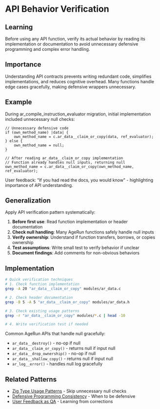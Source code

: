 # API Behavior Verification

## Learning
Before using any API function, verify its actual behavior by reading its implementation or documentation to avoid unnecessary defensive programming and complex error handling.

## Importance
Understanding API contracts prevents writing redundant code, simplifies implementations, and reduces cognitive overhead. Many functions handle edge cases gracefully, making defensive wrappers unnecessary.

## Example
During ar_compile_instruction_evaluator migration, initial implementation included unnecessary null checks:
```zig
// Unnecessary defensive code
if (own_method_name) |data| {
    own_method_name = c.ar_data__claim_or_copy(data, ref_evaluator);
} else {
    own_method_name = null;
}

// After reading ar_data__claim_or_copy implementation
// Function already handles null inputs, returning null
own_method_name = c.ar_data__claim_or_copy(own_method_name, ref_evaluator);
```

User feedback: "If you had read the docs, you would know" - highlighting importance of API understanding.

## Generalization
Apply API verification pattern systematically:
1. **Before first use**: Read function implementation or header documentation
2. **Check null handling**: Many AgeRun functions safely handle null inputs
3. **Verify ownership**: Understand if function transfers, borrows, or copies ownership
4. **Test assumptions**: Write small test to verify behavior if unclear
5. **Document findings**: Add comments for non-obvious behaviors

## Implementation
```bash
# Quick verification techniques
# 1. Check function implementation
grep -A 20 "ar_data__claim_or_copy" modules/ar_data.c

# 2. Check header documentation
grep -B 5 -A 5 "ar_data__claim_or_copy" modules/ar_data.h

# 3. Check existing usage patterns
grep -r "ar_data__claim_or_copy" modules/*.c | head -10

# 4. Write verification test if needed
```

Common AgeRun APIs that handle null gracefully:
- `ar_data__destroy()` - no-op if null
- `ar_data__claim_or_copy()` - returns null if input null
- `ar_data__drop_ownership()` - no-op if null
- `ar_data__shallow_copy()` - returns null if input null
- `ar_log__error()` - handles null log gracefully

## Related Patterns
- [Zig Type Usage Patterns](zig-type-usage-patterns.md) - Skip unnecessary null checks
- [Defensive Programming Consistency](defensive-programming-consistency.md) - When to be defensive
- [User Feedback as QA](user-feedback-as-qa.md) - Learning from corrections